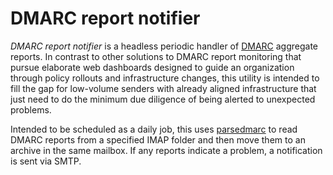 # DMARC report notifier

*DMARC report notifier* is a headless periodic handler of [DMARC] aggregate reports. In contrast to other solutions to DMARC report monitoring that pursue elaborate web dashboards designed to guide an organization through policy rollouts and infrastructure changes, this utility is intended to fill the gap for low-volume senders with already aligned infrastructure that just need to do the minimum due diligence of being alerted to unexpected problems.

Intended to be scheduled as a daily job, this uses [parsedmarc] to read DMARC reports from a specified IMAP folder and then move them to an archive in the same mailbox. If any reports indicate a problem, a notification is sent via SMTP.


[DMARC]: https://en.wikipedia.org/wiki/DMARC
[parsedmarc]: https://github.com/domainaware/parsedmarc
